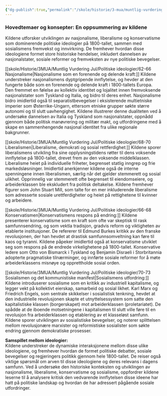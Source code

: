 ```yaml
---
{"dg-publish":true,"permalink":"/skole/historie/3-mua/muntlig-vurdering-jul/politiske-ideologier/sammendrag/"}
---
```


### **Hovedtemaer og konsepter: En oppsummering av kildene**
Kildene utforsker utviklingen av nasjonalisme, liberalisme og konservatisme som dominerende politiske ideologier på 1800-tallet, sammen med sosialismens fremvekst og innvirkning. De fremhever hvordan disse ideologiene formet store historiske hendelser, inkludert dannelsen av nasjonalstater, sosiale reformer og fremveksten av nye politiske bevegelser.

[[skole/Historie/3MUA/Muntlig Vurdering Jul/Politiske ideologier/62-66  Nasjonalisme\|Nasjonalisme som en forenende og delende kraft:]]
Kildene understreker nasjonalismens dyptgripende innflytelse, og hevder at den fungerte både som en forenende og delende kraft i 1800-tallets Europa. Den fremmet en følelse av kollektiv identitet og lojalitet innen fremvoksende nasjonalstater som Tyskland og Italia, og bidro til deres enhet. Nasjonalisme bidro imidlertid også til separatistbevegelser i eksisterende multietniske imperier som Østerrike-Ungarn, ettersom etniske grupper søkte større autonomi og til slutt uavhengighet. Kildene illustrerer denne dualiteten ved å undersøke dannelsen av Italia og Tyskland som nasjonalstater, oppnådd gjennom både politisk manøvrering og militær makt, og utfordringene med å skape en sammenhengende nasjonal identitet fra ulike regionale bakgrunner.

[[skole/Historie/3MUA/Muntlig Vurdering Jul/Politiske ideologier/68-70  Liberalismen\|Liberalisme, demokrati og sosial rettferdighet:]]
Kildene sporer liberalismens utvikling fra sine opplysningstidens røtter til dens voksende innflytelse på 1800-tallet, drevet frem av den voksende middelklassen. Liberalisme heiet på individuelle friheter, begrenset statlig inngrep og frie markedsløsninger. Imidlertid anerkjenner kildene også de interne spenningene innen liberalismen, særlig når det gjelder stemmerett og sosial ulikhet. Opprinnelig var stemmerett ofte begrenset til eiendomseiere, og arbeiderklassen ble ekskludert fra politisk deltakelse. Kildene fremhever figurer som John Stuart Mill, som talte for en mer inkluderende liberalisme som adresserte sosiale urettferdigheter og heiet på rettighetene til kvinner og arbeidere.

[[skole/Historie/3MUA/Muntlig Vurdering Jul/Politiske ideologier/66-68  Konservatismen\|Konservatismens respons på endring:]]
Kildene presenterer konservatisme som en kraft som ofte var skeptisk til rask samfunnsendring, og som vektla tradisjon, gradvis reform og viktigheten av etablerte institusjoner. De refererer til Edmund Burkes kritikk av den franske revolusjonen, der han hevdet at drastisk samfunnsomveltning kan føre til kaos og tyranni. Kildene påpeker imidlertid også at konservatisme utviklet seg som respons på de endrede virkelighetene på 1800-tallet. Konservative ledere som Otto von Bismarck i Tyskland og Benjamin Disraeli i Storbritannia adopterte pragmatiske tilnærminger, og innførte sosiale reformer for å møte arbeiderklassens misnøye og opprettholde sosial orden.

[[skole/Historie/3MUA/Muntlig Vurdering Jul/Politiske ideologier/70-73  Sosialismen og det kommunistiske manifest\|Sosialismens utfordring:]]
Kildene introduserer sosialisme som en kritikk av industriell kapitalisme, og legger vekt på kollektivt eierskap, samarbeid og sosial likhet. Karl Marx og Friedrich Engels, som sentrale skikkelser i sosialistisk tenkning, hevdet at den industrielle revolusjonen skapte et utnyttelsessystem som satte den kapitalistiske klassen (borgerskapet) mot arbeiderklassen (proletariatet). De spådde at de iboende motsetningene i kapitalismen til slutt ville føre til en revolusjon fra arbeiderklassen og etablering av et klasseløst samfunn. Kildene sporer utviklingen av sosialistiske bevegelser, og noterer splittelsen mellom revolusjonære marxister og reformistiske sosialister som søkte endring gjennom demokratiske prosesser.

**Samspillet mellom ideologier:**  
Kildene understreker de dynamiske interaksjonene mellom disse ulike ideologiene, og fremhever hvordan de formet politiske debatter, sosiale bevegelser og regjeringers politikk gjennom hele 1800-tallet. De reiser også viktige spørsmål om arven til disse ideologiene og deres relevans i dagens samfunn. Ved å undersøke den historiske konteksten og utviklingen av nasjonalisme, liberalisme, konservatisme og sosialisme, oppfordrer kildene leserne til å analysere kritisk den vedvarende innflytelsen disse ideene har hatt på politiske landskap og hvordan de har adressert pågående sosiale utfordringer.